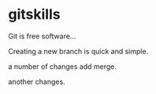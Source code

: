 # gitskills

Git is free software...

Creating a new branch is quick and simple.

a number of changes add merge.

another changes.
